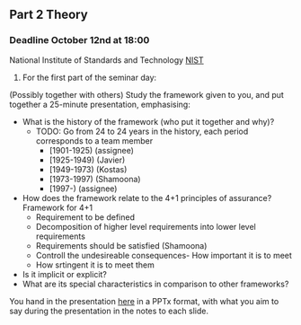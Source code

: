 ## Part 2 Theory

### Deadline October 12nd at 18:00

National Institute of Standards and Technology [NIST](https://www.nist.gov/timeline#event-774241)

1. For the first part of the seminar day:

(Possibly together with others) Study the framework given to you, and put together a 25-minute presentation, emphasising:
- What is the history of the framework (who put it together and why)?
  - TODO: Go from 24 to 24 years in the history, each period corresponds to a team member
    - [1901-1925) (assignee)
    - [1925-1949) (Javier)
    - [1949-1973) (Kostas)
    - [1973-1997) (Shamoona)
    - [1997-)     (assignee) 
- How does the framework relate to the 4+1 principles of assurance?
  Framework for 4+1
   - Requirement to be defined
   - Decomposition of higher level requirements into lower level requirements
   - Requirements should be satisfied (Shamoona)
   - Controll the undesireable consequences- How important it is to meet
   - How srtingent it is to meet them 
- Is it implicit or explicit?
- What are its special characteristics in comparison to other frameworks?

You hand in the presentation [here](https://canvas.kth.se/courses/30073/assignments/176442) in a PPTx format, with what you aim to say during the presentation in the notes to each slide. 

